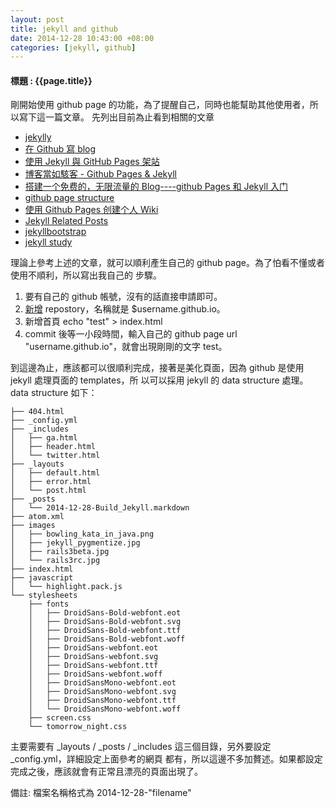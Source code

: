 ```yaml
---
layout: post
title: jekyll and github
date: 2014-12-28 10:43:00 +08:00
categories: [jekyll, github]
---
```

#### 標題 : {{page.title}} ####

剛開始使用 github page 的功能，為了提醒自己，同時也能幫助其他使用者，所以寫下這一篇文章。 
先列出目前為止看到相關的文章 

+ [jekylly](http://jekyllrb.com/docs/templates/) 
+ [在 Github 寫 blog](http://blog.bonereborn.com/github/2013/09/05/blogging-on-github/) 
+ [使用 Jekyll 與 GitHub Pages 架站](http://blog.lyhdev.com/2012/02/jekyll-github-pages.html) 
+ [博客當如駭客 - Github Pages & Jekyll](http://chchwy.github.io/2012/12/Blogging-Like-a-Hacker-Github-Pages.html) 
+ [搭建一个免费的，无限流量的 Blog----github Pages 和 Jekyll 入门](http://www.ruanyifeng.com/blog/2012/08/blogging_with_jekyll.html) 
+ [github page structure](https://github.com/mojombo/tpw) 
+ [使用 Github Pages 创建个人 Wiki](http://junnan.org/blog/2011-06-23-create-wiki-on-github-pages.html) 
+ [Jekyll Related Posts ](http://zhangwenli.com/blog/2014/07/15/jekyll-related-posts-without-plugin/) 
+ [jekyllbootstrap](http://jekyllbootstrap.com/lessons/jekyll-introduction.html#toc_13) 
+ [jekyll study](http://github.tiankonguse.com/blog/2014/11/10/jekyll-study/) 


理論上參考上述的文章，就可以順利產生自己的 github page。為了怕看不懂或者使用不順利，所以寫出我自己的 
步驟。 

1. 要有自己的 github 帳號，沒有的話直接申請即可。 
2. [新增](https://github.com/new) repostory，名稱就是 $username.github.io。 
3. 新增首頁 echo "test" > index.html
4. commit 後等一小段時間，輸入自己的 github page url "username.github.io"，就會出現剛剛的文字 test。

到這邊為止，應該都可以很順利完成，接著是美化頁面，因為 github 是使用 jekyll 處理頁面的 templates，所
以可以採用 jekyll 的 data structure 處理。data structure 如下：
    
    ├── 404.html
    ├── _config.yml
    ├── _includes
    │   ├── ga.html
    │   ├── header.html
    │   └── twitter.html
    ├── _layouts
    │   ├── default.html
    │   ├── error.html
    │   └── post.html
    ├── _posts
    │   └── 2014-12-28-Build_Jekyll.markdown
    ├── atom.xml
    ├── images
    │   ├── bowling_kata_in_java.png
    │   ├── jekyll_pygmentize.jpg
    │   ├── rails3beta.jpg
    │   └── rails3rc.jpg
    ├── index.html
    ├── javascript
    │   └── highlight.pack.js
    └── stylesheets
        ├── fonts
        │   ├── DroidSans-Bold-webfont.eot
        │   ├── DroidSans-Bold-webfont.svg
        │   ├── DroidSans-Bold-webfont.ttf
        │   ├── DroidSans-Bold-webfont.woff
        │   ├── DroidSans-webfont.eot
        │   ├── DroidSans-webfont.svg
        │   ├── DroidSans-webfont.ttf
        │   ├── DroidSans-webfont.woff
        │   ├── DroidSansMono-webfont.eot
        │   ├── DroidSansMono-webfont.svg
        │   ├── DroidSansMono-webfont.ttf
        │   └── DroidSansMono-webfont.woff
        ├── screen.css
        └── tomorrow_night.css


主要需要有 _layouts / _posts / _includes 這三個目錄，另外要設定 _config.yml，詳細設定上面參考的網頁
都有，所以這邊不多加贅述。如果都設定完成之後，應該就會有正常且漂亮的頁面出現了。

備註: 檔案名稱格式為 2014-12-28-"filename"
